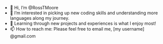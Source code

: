 - 👋 Hi, I’m @RossTMoore
- 👀 I’m interested in picking up new coding skills and understanding more languages along my journey.
- 🌱 Learning through new projects and experiences is what I enjoy most!
- 📫 How to reach me: Please feel free to email me, [my username] @gmail.com 

<!---
RossTMoore/RossTMoore is a ✨ special ✨ repository because its `README.md` (this file) appears on your GitHub profile.
You can click the Preview link to take a look at your changes.
--->
